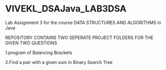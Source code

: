# VIVEKL_DSAJava_LAB3DSA
Lab Assignment 3 for the course DATA STRUCTURES AND ALGORITHMS in Java

REPOSITORY CONTAINS TWO SEPERATE PROJECT FOLDERS FOR THE GIVEN TWO QUESTIONS

 1.program of Balancing Brackets
 
 2.Find a pair with a given sum in Binary Search Tree
